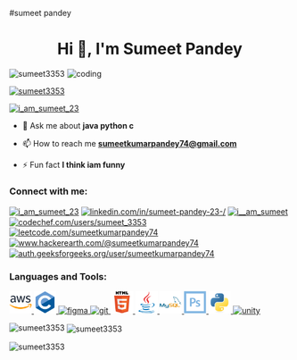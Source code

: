 #sumeet pandey
<h1 align="center">Hi 👋, I'm Sumeet Pandey</h1>
<img align="right" alt="coding" width="400"src="https://cdn.dribbble.com/users/1162077/screenshots/3848914/programmer.gif">
<p align="left"> <img src="https://komarev.com/ghpvc/?username=sumeet3353&label=Profile%20views&color=0e75b6&style=flat" alt="sumeet3353" /> </p>

<p align="left"> <a href="https://github.com/ryo-ma/github-profile-trophy"><img src="https://github-profile-trophy.vercel.app/?username=sumeet3353" alt="sumeet3353" /></a> </p>

<p align="left"> <a href="https://twitter.com/i_am_sumeet_23" target="blank"><img src="https://img.shields.io/twitter/follow/i_am_sumeet_23?logo=twitter&style=for-the-badge" alt="i_am_sumeet_23" /></a> </p>

- 💬 Ask me about **java python c**

- 📫 How to reach me **sumeetkumarpandey74@gmail.com**

- ⚡ Fun fact **I think iam funny**

<h3 align="left">Connect with me:</h3>
<p align="left">
<a href="https://twitter.com/i_am_sumeet_23" target="blank"><img align="center" src="https://raw.githubusercontent.com/rahuldkjain/github-profile-readme-generator/master/src/images/icons/Social/twitter.svg" alt="i_am_sumeet_23" height="30" width="40" /></a>
<a href="https://linkedin.com/in/linkedin.com/in/sumeet-pandey-23-/" target="blank"><img align="center" src="https://raw.githubusercontent.com/rahuldkjain/github-profile-readme-generator/master/src/images/icons/Social/linked-in-alt.svg" alt="linkedin.com/in/sumeet-pandey-23-/" height="30" width="40" /></a>
<a href="https://instagram.com/i__am_sumeet" target="blank"><img align="center" src="https://raw.githubusercontent.com/rahuldkjain/github-profile-readme-generator/master/src/images/icons/Social/instagram.svg" alt="i__am_sumeet" height="30" width="40" /></a>
<a href="https://www.codechef.com/users/codechef.com/users/sumeet_3353" target="blank"><img align="center" src="https://cdn.jsdelivr.net/npm/simple-icons@3.1.0/icons/codechef.svg" alt="codechef.com/users/sumeet_3353" height="30" width="40" /></a>
<a href="https://www.leetcode.com/leetcode.com/sumeetkumarpandey74" target="blank"><img align="center" src="https://raw.githubusercontent.com/rahuldkjain/github-profile-readme-generator/master/src/images/icons/Social/leet-code.svg" alt="leetcode.com/sumeetkumarpandey74" height="30" width="40" /></a>
<a href="https://www.hackerearth.com/www.hackerearth.com/@sumeetkumarpandey74" target="blank"><img align="center" src="https://raw.githubusercontent.com/rahuldkjain/github-profile-readme-generator/master/src/images/icons/Social/hackerearth.svg" alt="www.hackerearth.com/@sumeetkumarpandey74" height="30" width="40" /></a>
<a href="https://auth.geeksforgeeks.org/user/auth.geeksforgeeks.org/user/sumeetkumarpandey74" target="blank"><img align="center" src="https://raw.githubusercontent.com/rahuldkjain/github-profile-readme-generator/master/src/images/icons/Social/geeks-for-geeks.svg" alt="auth.geeksforgeeks.org/user/sumeetkumarpandey74" height="30" width="40" /></a>
</p>

<h3 align="left">Languages and Tools:</h3>
<p align="left"> <a href="https://aws.amazon.com" target="_blank" rel="noreferrer"> <img src="https://raw.githubusercontent.com/devicons/devicon/master/icons/amazonwebservices/amazonwebservices-original-wordmark.svg" alt="aws" width="40" height="40"/> </a> <a href="https://www.cprogramming.com/" target="_blank" rel="noreferrer"> <img src="https://raw.githubusercontent.com/devicons/devicon/master/icons/c/c-original.svg" alt="c" width="40" height="40"/> </a> <a href="https://www.figma.com/" target="_blank" rel="noreferrer"> <img src="https://www.vectorlogo.zone/logos/figma/figma-icon.svg" alt="figma" width="40" height="40"/> </a> <a href="https://git-scm.com/" target="_blank" rel="noreferrer"> <img src="https://www.vectorlogo.zone/logos/git-scm/git-scm-icon.svg" alt="git" width="40" height="40"/> </a> <a href="https://www.w3.org/html/" target="_blank" rel="noreferrer"> <img src="https://raw.githubusercontent.com/devicons/devicon/master/icons/html5/html5-original-wordmark.svg" alt="html5" width="40" height="40"/> </a> <a href="https://www.java.com" target="_blank" rel="noreferrer"> <img src="https://raw.githubusercontent.com/devicons/devicon/master/icons/java/java-original.svg" alt="java" width="40" height="40"/> </a> <a href="https://www.mysql.com/" target="_blank" rel="noreferrer"> <img src="https://raw.githubusercontent.com/devicons/devicon/master/icons/mysql/mysql-original-wordmark.svg" alt="mysql" width="40" height="40"/> </a> <a href="https://www.photoshop.com/en" target="_blank" rel="noreferrer"> <img src="https://raw.githubusercontent.com/devicons/devicon/master/icons/photoshop/photoshop-line.svg" alt="photoshop" width="40" height="40"/> </a> <a href="https://www.python.org" target="_blank" rel="noreferrer"> <img src="https://raw.githubusercontent.com/devicons/devicon/master/icons/python/python-original.svg" alt="python" width="40" height="40"/> </a> <a href="https://unity.com/" target="_blank" rel="noreferrer"> <img src="https://www.vectorlogo.zone/logos/unity3d/unity3d-icon.svg" alt="unity" width="40" height="40"/> </a> </p>

<p><img align="left" src="https://github-readme-stats.vercel.app/api/top-langs?username=sumeet3353&show_icons=true&locale=en&layout=compact" alt="sumeet3353" /></p>

<p>&nbsp;<img align="center" src="https://github-readme-stats.vercel.app/api?username=sumeet3353&show_icons=true&locale=en" alt="sumeet3353" /></p>

<p><img align="center" src="https://github-readme-streak-stats.herokuapp.com/?user=sumeet3353&" alt="sumeet3353" /></p>
